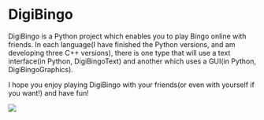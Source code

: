 # DigiBingo
DigiBingo is a Python project which enables you to play Bingo online with friends. In each language(I have finished the Python versions, and am developing three C++ versions), there is one type that will use a text interface(in Python, DigiBingoText) and another which uses a GUI(in Python, DigiBingoGraphics).

I hope you enjoy playing DigiBingo with your friends(or even with yourself if you want!) and have fun!

![](https://view-counter.tobyhagan.com/?user=ShashCode2348/{your_github_repository})

